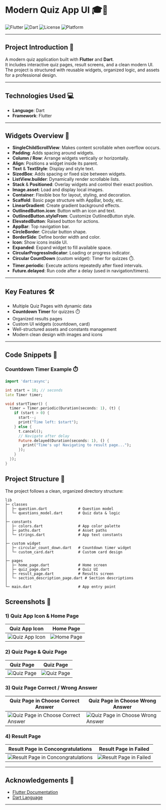 # Modern Quiz App UI 🎓🚀

![Flutter](https://img.shields.io/badge/Flutter-3.24-blue?logo=flutter)
![Dart](https://img.shields.io/badge/Dart-3.5-blue?logo=dart)
![License](https://img.shields.io/badge/License-MIT-green)
![Platform](https://img.shields.io/badge/Platform-Android%20%7C%20iOS-lightgrey)

---

## Project Introduction 🎯
A modern quiz application built with **Flutter** and **Dart**.  
It includes interactive quiz pages, result screens, and a clean modern UI.  
The project is structured with reusable widgets, organized logic, and assets for a professional design.

---

## Technologies Used 💻
- **Language**: Dart  
- **Framework**: Flutter  

---

## Widgets Overview 🔧

- **SingleChildScrollView**: Makes content scrollable when overflow occurs.  
- **Padding**: Adds spacing around widgets.  
- **Column / Row**: Arrange widgets vertically or horizontally.  
- **Align**: Positions a widget inside its parent.  
- **Text** & **TextStyle**: Display and style text.  
- **SizedBox**: Adds spacing or fixed size between widgets.  
- **ListView.builder**: Dynamically render scrollable lists.  
- **Stack** & **Positioned**: Overlay widgets and control their exact position.  
- **Image.asset**: Load and display local images.  
- **Container**: Flexible box for layout, styling, and decoration.  
- **Scaffold**: Basic page structure with AppBar, body, etc.  
- **LinearGradient**: Create gradient background effects.  
- **OutlinedButton.icon**: Button with an icon and text.  
- **OutlinedButton.styleFrom**: Customize OutlinedButton style.  
- **ElevatedButton**: Raised button for actions.  
- **AppBar**: Top navigation bar.  
- **CircleBorder**: Circular button shape.  
- **BorderSide**: Define border width and color.  
- **Icon**: Show icons inside UI.  
- **Expanded**: Expand widget to fill available space.  
- **CircularProgressIndicator**: Loading or progress indicator.  
- **Circular CountDown** (custom widget): Timer for quizzes ⏱️.  
- **Timer.periodic**: Execute actions repeatedly after fixed intervals.  
- **Future.delayed**: Run code after a delay (used in navigation/timers).  
---

## Key Features 🛠️
- Multiple Quiz Pages with dynamic data  
- **Countdown Timer** for quizzes ⏱️  
- Organized results pages  
- Custom UI widgets (countdown, card)  
- Well-structured assets and constants management  
- Modern clean design with images and icons  

---

## Code Snippets 📜

### Countdown Timer Example ⏱️
```dart
import 'dart:async';

int start = 10; // seconds
late Timer timer;

void startTimer() {
  timer = Timer.periodic(Duration(seconds: 1), (t) {
    if (start > 0) {
      start--;
      print("Time left: $start");
    } else {
      t.cancel();
      // Navigate after delay
      Future.delayed(Duration(seconds: 1), () {
        print("Time's up! Navigating to result page...");
      });
    }
  });
}

```

## Project Structure 📂 
The project follows a clean, organized directory structure:

```plaintext
lib
├─ classes
│  ├─ question.dart              # Question model
│  └─ questions_model.dart       # Quiz data & logic
│
├─ constants
│  ├─ colors.dart                # App color palette
│  ├─ paths.dart                 # Asset paths
│  └─ strings.dart               # App text constants
│
├─ custom widget
│  ├─ circular_count_down.dart   # Countdown timer widget
│  └─ custom_card.dart           # Custom card design
│
├─ pages
│  ├─ home_page.dart             # Home screen
│  ├─ quiz_page.dart             # Quiz UI
│  ├─ result_page.dart           # Results screen
│  └─ section_description_page.dart # Section descriptions
│
└─ main.dart                     # App entry point

```

## Screenshots 📸


### 1) Quiz App Icon & Home Page
|  Quiz App Icon | Home Page |
| --- | --- |
| ![Quiz App Icon](assets/images/appIcon.png) | ![Home Page](assets/images/home_page.png) |

### 2) Quiz Page & Quiz Page
| Quiz Page | Quiz Page |
| --- | --- |
| ![Quiz Page](assets/images/quiz_page1.png) | ![Quiz Page](assets/images/quiz_page4.png) |

### 3) Quiz Page Correct / Wrong Answer
| Quiz Page in Choose Correct Answer | Quiz Page in Choose Wrong Answer |
| --- | --- |
| ![Quiz Page in Choose Correct Answer](assets/images/quiz_page2.png) | ![Quiz Page in Choose Wrong Answer](assets/images/quiz_page3.png) |

### 4) Result Page
| Result Page in Concongratulations | Result Page in Failed |
| --- | --- |
| ![Result Page in Concongratulations](assets/images/result_page1.png) | ![Result Page in Failed](assets/images/result_page2.png) |

---

## Acknowledgements 🙌
- [Flutter Documentation](https://docs.flutter.dev/)  
- [Dart Language](https://dart.dev/)  

---



